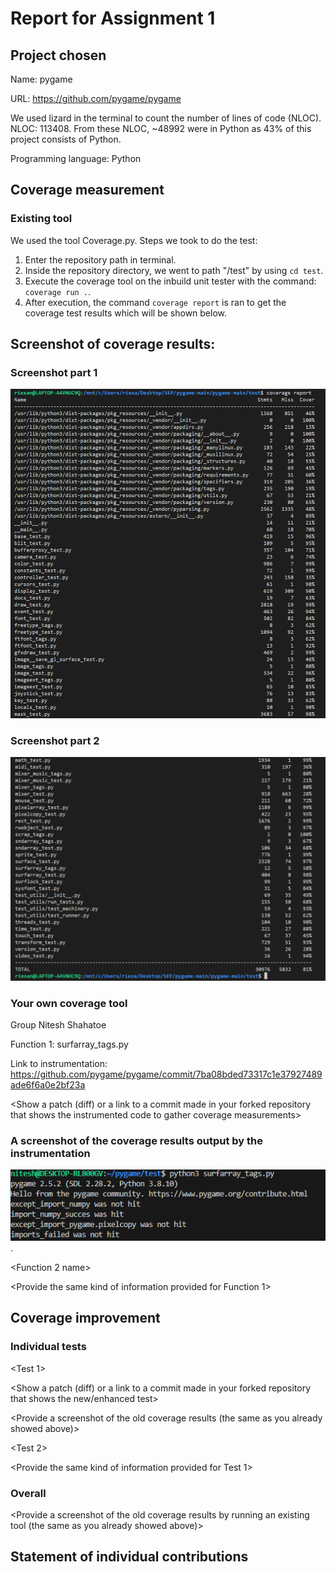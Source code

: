 # Report for Assignment 1

## Project chosen

Name: pygame

URL: https://github.com/pygame/pygame

We used lizard in the terminal to count the number of lines of code (NLOC). NLOC: 113408. From these NLOC, ~48992 were in Python as 43% of this project consists of Python.

Programming language: Python

## Coverage measurement

### Existing tool

We used the tool Coverage.py.
Steps we took to do the test:
1. Enter the repository path in terminal.
2. Inside the repository directory, we went to path "/test" by using `cd test`.
3. Execute the coverage tool on the inbuild unit tester with the command: `coverage run .`.
4. After execution, the command `coverage report` is ran to get the coverage test results which will be shown below.

## Screenshot of coverage results:

### Screenshot part 1
![Screenshot part 1](https://github.com/Niteshns/pygame/blob/main/screenshot/coverage_deel1.png)
### Screenshot part 2
![Screenshot part 2](https://github.com/Niteshns/pygame/blob/main/screenshot/coverage_deel2.png)


### Your own coverage tool

<The following is supposed to be repeated for each group member>

Group Nitesh Shahatoe

Function 1: surfarray_tags.py

Link to instrumentation: https://github.com/pygame/pygame/commit/7ba08bded73317c1e37927489ade6f6a0e2bf23a 

<Show a patch (diff) or a link to a commit made in your forked repository that shows the instrumented code to gather coverage measurements>

### A screenshot of the coverage results output by the instrumentation
![Screenshot instrumentation](https://github.com/Niteshns/pygame/blob/main/screenshot/screenshot_instrumentation_coverageresult_surfarray_tags.py.png).

<Function 2 name>

<Provide the same kind of information provided for Function 1>

## Coverage improvement

### Individual tests

<The following is supposed to be repeated for each group member>

<Group member name>

<Test 1>

<Show a patch (diff) or a link to a commit made in your forked repository that shows the new/enhanced test>

<Provide a screenshot of the old coverage results (the same as you already showed above)>

<Provide a screenshot of the new coverage results>

<State the coverage improvement with a number and elaborate on why the coverage is improved>

<Test 2>

<Provide the same kind of information provided for Test 1>

### Overall

<Provide a screenshot of the old coverage results by running an existing tool (the same as you already showed above)>

<Provide a screenshot of the new coverage results by running the existing tool using all test modifications made by the group>

## Statement of individual contributions

<Write what each group member did>
